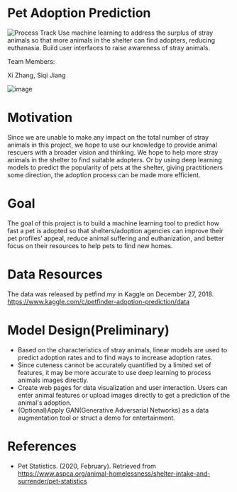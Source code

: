 # Pet Adoption Prediction
![Process Track](https://trello.com/b/XnakVEjv/data-science-capstone-dats-6501siqi-jiang-xi-zhang)
Use machine learning to address the surplus of stray animals so that more animals in the shelter can find adopters, reducing euthanasia. Build user interfaces to raise awareness of stray animals.

Team Members:

Xi Zhang, Siqi Jiang

![image](https://github.com/xzhangfox/Pet-Adoption-Prediction/blob/master/img/EDA/Pets.jpg)

# Motivation

Since we are unable to make any impact on the total number of stray animals in this project, we hope to use our knowledge to provide animal rescuers with a broader vision and thinking. We hope to help more stray animals in the shelter to find suitable adopters. Or by using deep learning models to predict the popularity of pets at the shelter, giving practitioners some direction, the adoption process can be made more efficient.

# Goal

The goal of this project is to build a machine learning tool to predict how fast a pet is adopted so that shelters/adoption agencies can improve their pet profiles’ appeal,  reduce animal suffering and euthanization, and better focus on their resources to help pets to find new homes.

# Data Resources

The data was released by petfind.my in Kaggle on December 27, 2018.
https://www.kaggle.com/c/petfinder-adoption-prediction/data

# Model Design(Preliminary)

* Based on the characteristics of stray animals, linear models are used to predict adoption rates and to find ways to increase adoption rates.
* Since cuteness cannot be accurately quantified by a limited set of features, it may be more accurate to use deep learning to process animals images directly.
* Create web pages for data visualization and user interaction. Users can enter animal features or upload images directly to get a prediction of the animal's adoption.
* (Optional)Apply GAN(Generative Adversarial Networks) as a data augmentation tool or struct a demo for entertainment.

# References
* Pet Statistics. (2020, February). Retrieved from https://www.aspca.org/animal-homelessness/shelter-intake-and-surrender/pet-statistics
